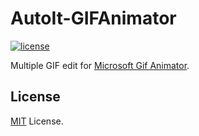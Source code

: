 # AutoIt-GIFAnimator

[![license](https://img.shields.io/github/license/coldscientist/autoit-gifanimator.svg?maxAge=2592000)](https://github.com/coldscientist/autoit-gifanimator/blob/master/LICENSE)

 Multiple GIF edit for [Microsoft Gif Animator](https://archive.org/details/gifsetup).

## License

[MIT](LICENSE) License.
